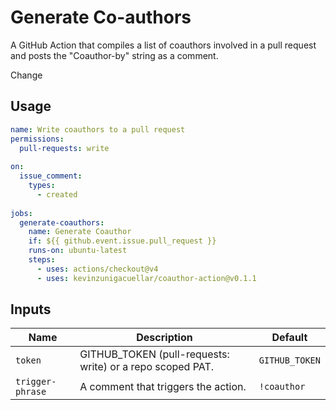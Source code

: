 # Generate Co-authors

A GitHub Action that compiles a list of coauthors involved in a pull request and posts the "Coauthor-by" string as a comment.

Change

## Usage

```yaml
name: Write coauthors to a pull request
permissions:
  pull-requests: write
  
on:
  issue_comment:
    types:
      - created
      
jobs:
  generate-coauthors:
    name: Generate Coauthor
    if: ${{ github.event.issue.pull_request }}
    runs-on: ubuntu-latest
    steps:
      - uses: actions/checkout@v4
      - uses: kevinzunigacuellar/coauthor-action@v0.1.1
```

## Inputs

| Name             | Description                                               | Default        |
|------------------|-----------------------------------------------------------|----------------|
| `token`          | GITHUB_TOKEN (pull-requests: write) or a repo scoped PAT. | `GITHUB_TOKEN` |
| `trigger-phrase` | A comment that triggers the action.                       | `!coauthor`    |
